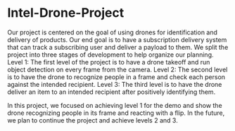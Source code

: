 # Intel-Drone-Project

Our project is centered on the goal of using drones for identification and delivery of products. Our end goal is to have a subscription
delivery system that can track a subscribing user and deliver a payload to them. We split the project into three stages of development to 
help organize our planning. Level 1: The first level of the project is to have a drone takeoff and run object detection on every frame from
the camera. Level 2: The second level is to have the drone to recognize people in a frame and check each person against the intended 
recipient. Level 3: The third level is to have the drone deliver an item to an intended recipient after positively identifying them.

In this project, we focused on achieving level 1 for the demo and show the drone recognizing people in its frame and reacting with a flip. 
In the future, we plan to continue the project and achieve levels 2 and 3.

